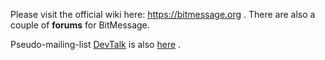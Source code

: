 Please visit the official wiki here: https://bitmessage.org . There are also a couple of **forums** for BitMessage.

Pseudo-mailing-list [DevTalk](https://beamstat.com/broadcast/BM-2cW1UnsN4qc2TgLKpx8oxxeaxcSbs8CCLm) is also [here](https://beamstat.com/chan/DevTalk) .